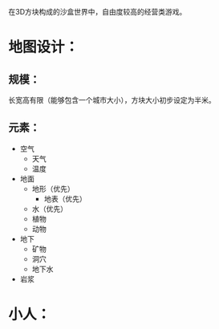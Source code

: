 在3D方块构成的沙盒世界中，自由度较高的经营类游戏。

# 地图设计：
## 规模：
长宽高有限（能够包含一个城市大小），方块大小初步设定为半米。

## 元素：
  * 空气
    * 天气
    * 温度
  * 地面
    * 地形（优先）
      * 地表（优先）
    * 水（优先）
    * 植物
    * 动物
  * 地下
    * 矿物
    * 洞穴
    * 地下水
  * 岩浆

# 小人：
